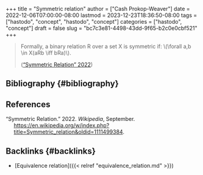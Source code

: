 +++
title = "Symmetric relation"
author = ["Cash Prokop-Weaver"]
date = 2022-12-06T07:00:00-08:00
lastmod = 2023-12-23T18:36:50-08:00
tags = ["hastodo", "concept", "hastodo", "concept"]
categories = ["hastodo", "concept"]
draft = false
slug = "bc7c3e81-4498-43dd-9f65-b2c0e0cbf521"
+++

> Formally, a binary relation R over a set X is symmetric if: \\(\forall a,b \in X(aRb \iff bRa)\\).
>
> (<a href="#citeproc_bib_item_1">“Symmetric Relation” 2022</a>)


## Bibliography {#bibliography}

## References

<style>.csl-entry{text-indent: -1.5em; margin-left: 1.5em;}</style><div class="csl-bib-body">
  <div class="csl-entry"><a id="citeproc_bib_item_1"></a>“Symmetric Relation.” 2022. <i>Wikipedia</i>, September. <a href="https://en.wikipedia.org/w/index.php?title=Symmetric_relation&oldid=1111499384">https://en.wikipedia.org/w/index.php?title=Symmetric_relation&#38;oldid=1111499384</a>.</div>
</div>



## Backlinks {#backlinks}

-   [Equivalence relation]({{< relref "equivalence_relation.md" >}})
